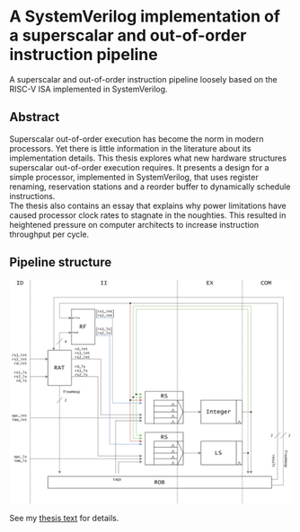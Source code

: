 # A SystemVerilog implementation of a superscalar and out-of-order instruction pipeline
A superscalar and out-of-order instruction pipeline loosely based on the RISC-V ISA implemented in SystemVerilog.  

## Abstract
Superscalar out-of-order execution has become the norm in modern processors. Yet there is little information in the literature about its implementation details. This thesis explores what new hardware structures superscalar out-of-order execution requires. It presents a design for a simple processor, implemented in SystemVerilog, that uses register renaming, reservation stations and a reorder buffer to dynamically schedule instructions.  
The thesis also contains an essay that explains why power limitations have caused processor clock rates to stagnate in the noughties. This resulted in heightened pressure on computer architects to increase instruction throughput per cycle.  

## Pipeline structure  
    
![](pipeline.png)

See my [thesis text](thesis/bachelor.pdf) for details.

